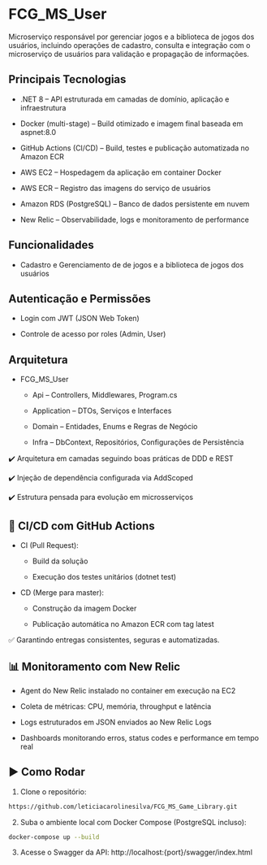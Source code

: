 # FCG_MS_User
Microserviço responsável por gerenciar jogos e a biblioteca de jogos dos usuários, incluindo operações de cadastro, consulta e integração com o microserviço de usuários para validação e propagação de informações.

## Principais Tecnologias
- .NET 8 – API estruturada em camadas de domínio, aplicação e infraestrutura

- Docker (multi-stage) – Build otimizado e imagem final baseada em aspnet:8.0

- GitHub Actions (CI/CD) – Build, testes e publicação automatizada no Amazon ECR

- AWS EC2 – Hospedagem da aplicação em container Docker

- AWS ECR – Registro das imagens do serviço de usuários

- Amazon RDS (PostgreSQL) – Banco de dados persistente em nuvem

- New Relic – Observabilidade, logs e monitoramento de performance

## Funcionalidades
- Cadastro e Gerenciamento de de jogos e a biblioteca de jogos dos usuários

## Autenticação e Permissões

- Login com JWT (JSON Web Token)

- Controle de acesso por roles (Admin, User)

## Arquitetura

 - FCG_MS_User

    - Api – Controllers, Middlewares, Program.cs

    - Application – DTOs, Serviços e Interfaces

    - Domain – Entidades, Enums e Regras de Negócio

    - Infra – DbContext, Repositórios, Configurações de Persistência

✔️ Arquitetura em camadas seguindo boas práticas de DDD e REST

✔️ Injeção de dependência configurada via AddScoped

✔️ Estrutura pensada para evolução em microsserviços

## 🚀 CI/CD com GitHub Actions

- CI (Pull Request):

    - Build da solução

    - Execução dos testes unitários (dotnet test)

- CD (Merge para master):

    - Construção da imagem Docker
  
    - Publicação automática no Amazon ECR com tag latest

✅ Garantindo entregas consistentes, seguras e automatizadas.

## 📊 Monitoramento com New Relic
- Agent do New Relic instalado no container em execução na EC2

- Coleta de métricas: CPU, memória, throughput e latência

- Logs estruturados em JSON enviados ao New Relic Logs

- Dashboards monitorando erros, status codes e performance em tempo real

## ▶️ Como Rodar
1. Clone o repositório:
 ```bash
https://github.com/leticiacarolinesilva/FCG_MS_Game_Library.git
 ```
2. Suba o ambiente local com Docker Compose (PostgreSQL incluso):
 ```bash
docker-compose up --build
```
3. Acesse o Swagger da API:
http://localhost:{port}/swagger/index.html

